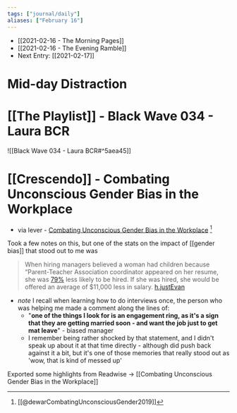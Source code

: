 ```yaml
---
tags: ["journal/daily"]
aliases: ["February 16"]
---
```


- [[2021-02-16 - The Morning Pages]]
- [[2021-02-16 - The Evening Ramble]]
- Next Entry: [[2021-02-17]]

# Mid-day Distraction

# [[The Playlist]] - Black Wave 034 - Laura BCR

![[Black Wave 034 - Laura BCR#^5aea45]]


# [[Crescendo]] -  Combating Unconscious Gender Bias in the Workplace

- via lever - [Combating Unconscious Gender Bias in the Workplace](https://www.lever.co/blog/unconscious-gender-bias/) [^1]

[^1]: [[@dewarCombatingUnconsciousGender2019]]

Took a few notes on this, but one of the stats on the impact of [[gender bias]] that stood out to me was

>   When hiring managers believed a woman had children because “Parent-Teacher Association coordinator appeared on her resume, she was [79%](https://leanin.org/endnotes-50-ways#endnote132) less likely to be hired. If she was hired, she would be offered an average of $11,000 less in salary. [h.justEvan](https://hyp.is/puDgMnCUEeudfEclLhpD_g/www.lever.co/blog/unconscious-gender-bias/)

- *note* I recall when learning how to do interviews once, the person who was helping me made a comment along the lines of: 
	- "__one of the things I look for is an engagement ring, as it's a sign that they are getting married soon - and want the job just to get mat leave__"  - biased manager 
	- I remember being rather shocked by that statement, and I didn't speak up about it at that time directly - although did push back against it a bit, but it's one of those memories that really stood out as 'wow, that is kind of messed up'

Exported some highlights from Readwise -> [[Combating Unconscious Gender Bias in the Workplace]]